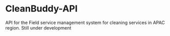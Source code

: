 # CleanBuddy-API
API for the Field service management system for cleaning services in APAC region. Still under development 
